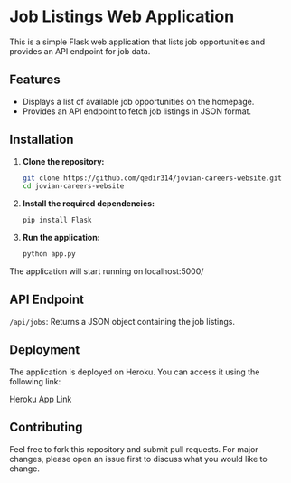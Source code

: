 # Job Listings Web Application

This is a simple Flask web application that lists job opportunities and provides an API endpoint for job data.

## Features

- Displays a list of available job opportunities on the homepage.
- Provides an API endpoint to fetch job listings in JSON format.


## Installation

1. **Clone the repository:**

   ```bash
   git clone https://github.com/qedir314/jovian-careers-website.git
   cd jovian-careers-website
   ```
2. **Install the required dependencies:**
    ```bash
    pip install Flask
3. **Run the application:**
    ```bash
    python app.py
    ```
The application will start running on localhost:5000/


## API Endpoint

`/api/jobs`: Returns a JSON object containing the job listings.

## Deployment

The application is deployed on Heroku. You can access it using the following link:

[Heroku App Link](https://dashboard.heroku.com/apps/jovian-careers/)

## Contributing

Feel free to fork this repository and submit pull requests. For major changes, please open an issue first to discuss what you would like to change.
